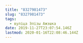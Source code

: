 ```yaml
---
title: "8327981473"
slug: "8327981473"
tags:
  - вуліца Элізы Ажэшка
date: 2019-11-27T23:07:54.146Z
lastmod: 2020-01-16T22:08:46.144Z
---
```


<!-- Замяніце гэты радок-каментар на артыкул. -->
